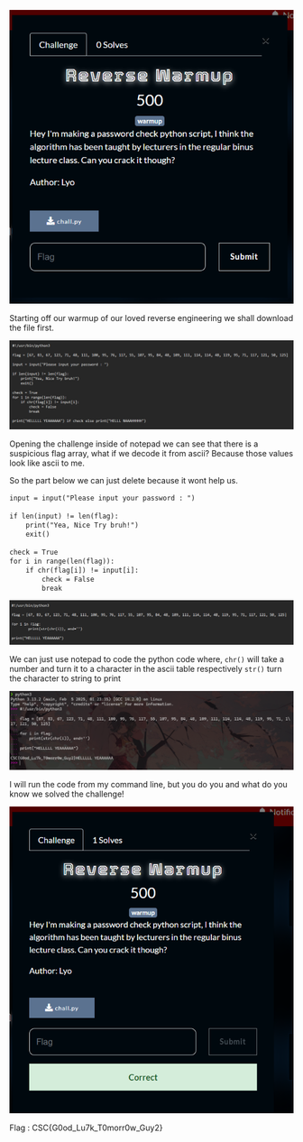 ![alt text](image.png)

Starting off our warmup of our loved reverse engineering we shall download the file first.

![alt text](image-1.png)

Opening the challenge inside of notepad we can see that there is a suspicious flag array, what if we decode it from ascii? Because those values look like ascii to me.

So the part below we can just delete because it wont help us.

```
input = input("Please input your password : ")

if len(input) != len(flag):
    print("Yea, Nice Try bruh!")
    exit()

check = True
for i in range(len(flag)):
    if chr(flag[i]) != input[i]:
        check = False
        break
```

![alt text](image-2.png)

We can just use notepad to code the python code where,
`chr()` will take a number and turn it to a character in the ascii table respectively
`str()` turn the character to string to print

![alt text](image-3.png)

I will run the code from my command line, but you do you and what do you know we solved the challenge!

![alt text](image-4.png)

Flag : CSC{G0od_Lu7k_T0morr0w_Guy2}